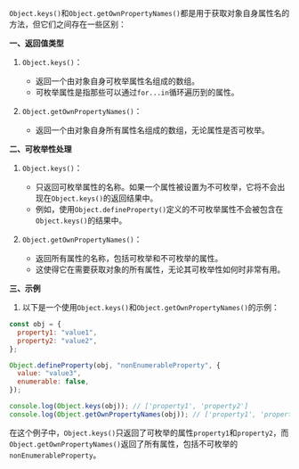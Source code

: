 `Object.keys()`和`Object.getOwnPropertyNames()`都是用于获取对象自身属性名的方法，但它们之间存在一些区别：

**一、返回值类型**

1. `Object.keys()`：

   - 返回一个由对象自身可枚举属性名组成的数组。
   - 可枚举属性是指那些可以通过`for...in`循环遍历到的属性。

2. `Object.getOwnPropertyNames()`：
   - 返回一个由对象自身所有属性名组成的数组，无论属性是否可枚举。

**二、可枚举性处理**

1. `Object.keys()`：

   - 只返回可枚举属性的名称。如果一个属性被设置为不可枚举，它将不会出现在`Object.keys()`的返回结果中。
   - 例如，使用`Object.defineProperty()`定义的不可枚举属性不会被包含在`Object.keys()`的结果中。

2. `Object.getOwnPropertyNames()`：
   - 返回所有属性的名称，包括可枚举和不可枚举的属性。
   - 这使得它在需要获取对象的所有属性，无论其可枚举性如何时非常有用。

**三、示例**

1. 以下是一个使用`Object.keys()`和`Object.getOwnPropertyNames()`的示例：

```javascript
const obj = {
  property1: "value1",
  property2: "value2",
};

Object.defineProperty(obj, "nonEnumerableProperty", {
  value: "value3",
  enumerable: false,
});

console.log(Object.keys(obj)); // ['property1', 'property2']
console.log(Object.getOwnPropertyNames(obj)); // ['property1', 'property2', 'nonEnumerableProperty']
```

在这个例子中，`Object.keys()`只返回了可枚举的属性`property1`和`property2`，而`Object.getOwnPropertyNames()`返回了所有属性，包括不可枚举的`nonEnumerableProperty`。
